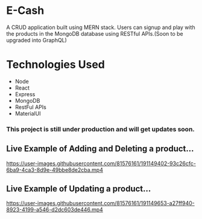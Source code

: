 # E-Cash
A CRUD application built using MERN stack. Users can signup and play with the products in the MongoDB database using RESTful APIs.(Soon to be upgraded into GraphQL)

# Technologies Used
* Node
* React
* Express
* MongoDB
* RestFul APIs
* MaterialUI


### This project is still under production and will get updates soon.


## Live Example of Adding and Deleting a product...


https://user-images.githubusercontent.com/81576161/191149402-93c26cfc-6ba9-4ca3-8d9e-49bbe8de2cba.mp4


## Live Example of Updating a product...


https://user-images.githubusercontent.com/81576161/191149653-a27ff940-8923-4199-a546-d2dc603de446.mp4
